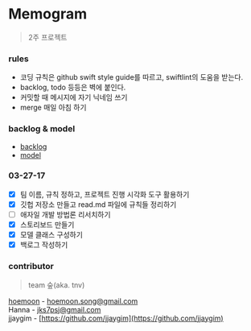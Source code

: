 # Memogram
> 2주 프로젝트

### rules
- 코딩 규칙은 github swift style guide를 따르고, swiftlint의 도움을 받는다.  
- backlog, todo 등등은 벽에 붙인다.
- 커밋할 때 메시지에 자기 닉네임 쓰기
- merge 매일 아침 하기

### backlog & model
- [backlog](https://docs.google.com/spreadsheets/d/18cglBaYWYpNDDIwHRXVCEKacSvDI4SItYPqrdg8avx4/edit#gid=0)
- [model](https://docs.google.com/spreadsheets/d/1mX3rOUOKrL21R9qkoC5hwuW3JwshLS3cpcarteG4ynI/edit#gid=0)

### 03-27-17
- [x] 팀 이름, 규칙 정하고, 프로젝트 진행 시각화 도구 활용하기
- [x] 깃헙 저장소 만들고 read.md 파일에 규칙들 정리하기
- [ ] 애자일 개발 방법론 리서치하기
- [x] 스토리보드 만들기
- [x] 모델 클래스 구성하기
- [x] 백로그 작성하기

### contributor 
> team 숲(aka. tnv)

[hoemoon](https://github.com/hoemoon) - hoemoon.song@gmail.com  
Hanna - jks7psj@gmail.com  
jjaygim - [https://github.com/jjaygim](https://github.com/jjaygim)
